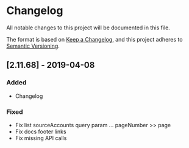 # Changelog
All notable changes to this project will be documented in this file.

The format is based on [Keep a Changelog](https://keepachangelog.com/en/1.0.0/),
and this project adheres to [Semantic Versioning](https://semver.org/spec/v2.0.0.html).

## [2.11.68] - 2019-04-08
### Added
- Changelog
  
### Fixed
- Fix list sourceAccounts query param ... pageNumber >> page
- Fix docs footer links
- Fix missing API calls
